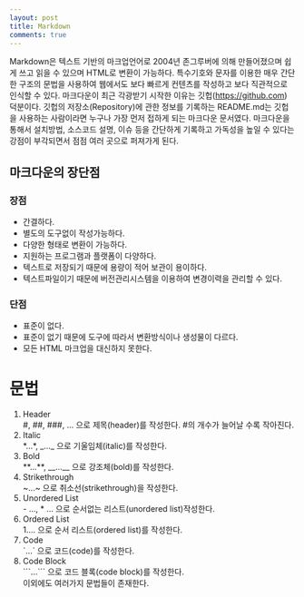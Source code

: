```yaml
---
layout: post
title: Markdown
comments: true
---
```

Markdown은 텍스트 기반의 마크업언어로 2004년 존그루버에 의해 만들어졌으며 쉽게 쓰고 읽을 수 있으며 HTML로 변환이 가능하다. 특수기호와 문자를 이용한 매우 간단한 구조의 문법을 사용하여 웹에서도 보다 빠르게 컨텐츠를 작성하고 보다 직관적으로 인식할 수 있다. 마크다운이 최근 각광받기 시작한 이유는 깃헙(https://github.com) 덕분이다. 깃헙의 저장소(Repository)에 관한 정보를 기록하는 README.md는 깃헙을 사용하는 사람이라면 누구나 가장 먼저 접하게 되는 마크다운 문서였다. 마크다운을 통해서 설치방법, 소스코드 설명, 이슈 등을 간단하게 기록하고 가독성을 높일 수 있다는 강점이 부각되면서 점점 여러 곳으로 퍼져가게 된다.

## 마크다운의 장단점
### 장점
- 간결하다.
- 별도의 도구없이 작성가능하다.
- 다양한 형태로 변환이 가능하다.
- 지원하는 프로그램과 플랫폼이 다양하다.
- 텍스트로 저장되기 때문에 용량이 적어 보관이 용이하다.
- 텍스트파일이기 때문에 버전관리시스템을 이용하여 변경이력을 관리할 수 있다.
### 단점
- 표준이 없다.
- 표준이 없기 때문에 도구에 따라서 변환방식이나 생성물이 다르다.
- 모든 HTML 마크업을 대신하지 못한다.

# 문법
1. Header     
 #, ##, ###, ... 으로 제목(header)를 작성한다.
 #의 개수가 늘어날 수록 작아진다.     
2. Italic     
 \*...\*, \_...\_ 으로 기울임체(italic)를 작성한다.    
3. Bold     
 \*\*...\*\*, \_\_...\_\_ 으로 강조체(bold)를 작성한다.    
4. Strikethrough     
 \~...\~ 으로 취소선(strikethrough)을 작성한다.        
5. Unordered List     
 \- ..., \* ... 으로 순서없는 리스트(unordered list)작성한다.    
6. Ordered List     
 1.... 으로 순서 리스트(ordered list)를 작성한다.    
7. Code     
 \`...\` 으로 코드(code)를 작성한다.    
8. Code Block     
 \`\`\`...\`\`\` 으로 코드 블록(code block)를 작성한다.    
이외에도 여러가지 문법들이 존재한다.
